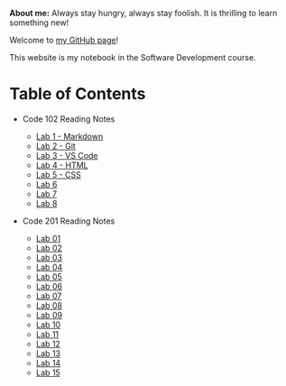 **About me:** Always stay hungry, always stay foolish. It is thrilling to learn something new!

Welcome to [my GitHub page](https://github.com/phamthuhuong91)!

This website is my notebook in the Software Development course.

# Table of Contents

- Code 102 Reading Notes
  - [Lab 1 - Markdown](https://phamthuhuong91.github.io/reading-notes/102/lab1)
  - [Lab 2 - Git](https://phamthuhuong91.github.io/reading-notes/102/lab2)
  - [Lab 3 - VS Code](https://phamthuhuong91.github.io/reading-notes/102/lab3)
  - [Lab 4 - HTML](https://phamthuhuong91.github.io/reading-notes/102/lab4)
  - [Lab 5 - CSS](https://phamthuhuong91.github.io/reading-notes/102/lab5)
  - [Lab 6](https://phamthuhuong91.github.io/reading-notes/102/lab6)
  - [Lab 7](https://phamthuhuong91.github.io/reading-notes/102/lab7)
  - [Lab 8](https://phamthuhuong91.github.io/reading-notes/102/lab8)

- Code 201 Reading Notes
  - [Lab 01](https://phamthuhuong91.github.io/reading-notes/201/lab01)
  - [Lab 02](https://phamthuhuong91.github.io/reading-notes/201/lab02)
  - [Lab 03](https://phamthuhuong91.github.io/reading-notes/201/lab03)
  - [Lab 04](https://phamthuhuong91.github.io/reading-notes/201/lab04)
  - [Lab 05](https://phamthuhuong91.github.io/reading-notes/201/lab05)
  - [Lab 06](https://phamthuhuong91.github.io/reading-notes/201/lab06)
  - [Lab 07](https://phamthuhuong91.github.io/reading-notes/201/lab07)
  - [Lab 08](https://phamthuhuong91.github.io/reading-notes/201/lab08)
  - [Lab 09](https://phamthuhuong91.github.io/reading-notes/201/lab09)
  - [Lab 10](https://phamthuhuong91.github.io/reading-notes/201/lab10)
  - [Lab 11](https://phamthuhuong91.github.io/reading-notes/201/lab11)
  - [Lab 12](https://phamthuhuong91.github.io/reading-notes/201/lab12)
  - [Lab 13](https://phamthuhuong91.github.io/reading-notes/201/lab13)
  - [Lab 14](https://phamthuhuong91.github.io/reading-notes/201/lab14)
  - [Lab 15](https://phamthuhuong91.github.io/reading-notes/201/lab15)





